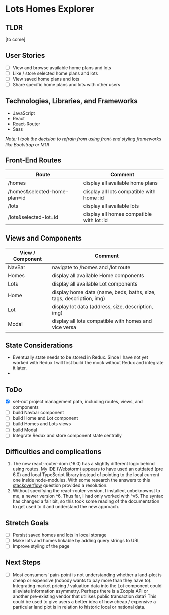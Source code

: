 # Lots Homes Explorer

## TLDR
[to come]

## User Stories
- [ ] View and browse available home plans and lots
- [ ] Like / store selected home plans and lots
- [ ] View saved home plans and lots
- [ ] Share specific home plans and lots with other users

## Technologies, Libraries, and Frameworks
- JavaScript
- React
- React-Router
- Sass

_Note: I took the decision to refrain from using front-end styling frameworks like Bootstrap or MUI_

## Front-End Routes
| Route                        | Comment                                   |
|------------------------------|-------------------------------------------|
| /homes                       | display all available home plans          |
| /homes&selected-home-plan=id | display all lots compatible with home :id |
| /lots                        | display all available lots                |
| /lots&selected-lot=id        | display all homes compatible with lot :id |

## Views and Components
| View / Component | Comment                                                             |
|------------------|---------------------------------------------------------------------|
| NavBar           | navigate to /homes and /lot route                                   |
| Homes            | display all available Home components                               |
| Lots             | display all available Lot components                                |
| Home             | display home data (name, beds, baths, size, tags, description, img) |
| Lot              | display lot data (address, size, description, img)                  |
| Modal            | display all lots compatible with homes and vice versa               |

## State Considerations
- Eventually state needs to be stored in Redux. Since I have not yet worked with Redux I will first build the mock without Redux and integrate it later.
- 

## ToDo
- [x] set-out project management path, including routes, views, and components
- [ ] build Navbar component
- [ ] build Home and Lot component
- [ ] build Homes and Lots views
- [ ] build Modal
- [ ] Integrate Redux and store component state centrally

## Difficulties and complications
1) The new react-router-dom (^6.0) has a slightly different logic behind using routes. My IDE (Webstorm) appears to have used an outdated (pre 6.0) and local TypeScript library instead of pointing to the local current one inside node-modules. With some research the answers to this [stackoverflow](https://stackoverflow.com/questions/70031839/cannot-resolve-symbol-routes) question provided a resolution.
2) Without specifying the react-router version, I installed, unbeknownst to me, a newer version ^6. Thus far, I had only worked with ^v5. The syntax has changed a fair bit, so this took some reading of the documentation to get used to it and understand the new approach.

## Stretch Goals
- [ ] Persist saved homes and lots in local storage
- [ ] Make lots and homes linkable by adding query strings to URL
- [ ] Improve styling of the page

## Next Steps
- [ ] Most consumers' pain-point is not understanding whether a land-plot is cheap or expensive (nobody wants to pay more than they have to). Integrating market pricing / valuation data into the Lot component could alleviate information asymmetry. Perhaps there is a Zoopla API or another pre-existing vendor that utilises public transaction data? This could be used to give users a better idea of how cheap / expensive a particular land plot is in relation to historic local or national data.
